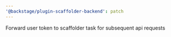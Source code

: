 ```yaml
---
'@backstage/plugin-scaffolder-backend': patch
---
```


Forward user token to scaffolder task for subsequent api requests

